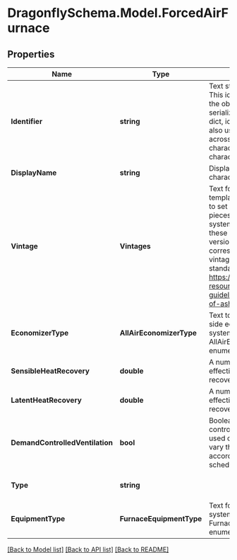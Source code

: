 
# DragonflySchema.Model.ForcedAirFurnace

## Properties

Name | Type | Description | Notes
------------ | ------------- | ------------- | -------------
**Identifier** | **string** | Text string for a unique object ID. This identifier remains constant as the object is mutated, copied, and serialized to different formats (eg. dict, idf, osm). This identifier is also used to reference the object across a Model. It must be &lt; 100 characters, use only ASCII characters and exclude (, ; ! \\n \\t). | 
**DisplayName** | **string** | Display name of the object with no character restrictions. | [optional] 
**Vintage** | **Vintages** | Text for the vintage of the template system. This will be used to set efficiencies for various pieces of equipment within the system. Further information about these defaults can be found in the version of ASHRAE 90.1 corresponding to the selected vintage. Read-only versions of the standard can be found at: https://www.ashrae.org/technical-resources/standards-and-guidelines/read-only-versions-of-ashrae-standards | [optional] 
**EconomizerType** | **AllAirEconomizerType** | Text to indicate the type of air-side economizer used on the system (from the AllAirEconomizerType enumeration). | [optional] 
**SensibleHeatRecovery** | **double** | A number between 0 and 1 for the effectiveness of sensible heat recovery within the system. | [optional] [default to 0D]
**LatentHeatRecovery** | **double** | A number between 0 and 1 for the effectiveness of latent heat recovery within the system. | [optional] [default to 0D]
**DemandControlledVentilation** | **bool** | Boolean to note whether demand controlled ventilation should be used on the system, which will vary the amount of ventilation air according to the occupancy schedule of the Rooms. | [optional] [default to false]
**Type** | **string** |  | [optional] [readonly] [default to "ForcedAirFurnace"]
**EquipmentType** | **FurnaceEquipmentType** | Text for the specific type of system equipment from the FurnaceEquipmentType enumeration. | [optional] 

[[Back to Model list]](../README.md#documentation-for-models)
[[Back to API list]](../README.md#documentation-for-api-endpoints)
[[Back to README]](../README.md)

